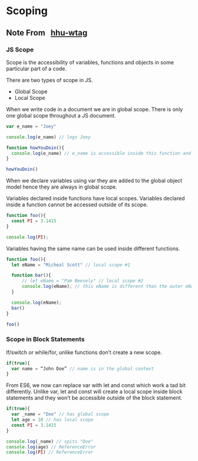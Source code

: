 # Scoping

## Note From &nbsp; [hhu-wtag](https://github.com/hhu-wtag)

### **JS Scope**

Scope is the accessibility of variables, functions and objects in some particular part of a code.

There are two types of scope in JS.
- Global Scope
- Local Scope

When we write code in a document we are in global scope.
There is only one global scope throughout a JS document. 

```js
var e_name = "Joey"

console.log(e_name) // logs Joey

function howYouDoin(){
  console.log(e_name) // e_name is accessible inside this function and everywhere else
}

howYouDoin()
```

When we declare variables using var they are added to the global object model hence they are always in global scope.

Variables declared inside functions have local scopes.
Variables declared inside a function cannot be accessed outside of its scope.

```js
function foo(){
  const PI = 3.1415
}

console.log(PI);
```



Variables having the same name can be used inside different functions.

```js
function foo(){
  let eName = "Micheal Scott" // local scope #1

  function bar(){
      // let eName = "Pam Beesely" // local scope #2
      console.log(eName); // this eName is different than the outer eName
  }

  console.log(eName);
  bar()
}

foo()
```



### **Scope in Block Statements**

If/switch or while/for, unlike functions don’t create a new scope. 

```js
if(true){	
  var name = “John Doe” // name is in the global context
}
```

From ES6, we now can replace var with let and const which work a tad bit differently.
Unlike var, let and const will create a local scope inside block statements and they won’t be accessible outside of the block statement.

```js
if(true){
  var _name = "Doe" // has global scope
  let age = 10 // has local scope
  const PI = 3.1415
}

console.log(_name) // spits "Doe"
console.log(age) // ReferenceError
console.log(PI) // ReferenceError
```
